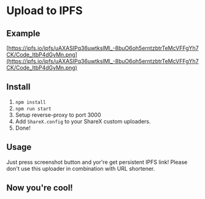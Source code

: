 # Upload to IPFS

## Example

[https://ipfs.io/ipfs/uAXASIPq36uwtkslMl_-8buO6oh5erntzbtrTeMcVFFgYh7CK/Code_ItbP4dGyMn.png](https://ipfs.io/ipfs/uAXASIPq36uwtkslMl_-8buO6oh5erntzbtrTeMcVFFgYh7CK/Code_ItbP4dGyMn.png)

## Install

1. `npm install`
2. `npm run start`
3. Setup reverse-proxy to port 3000
4. Add `ShareX.config` to your ShareX custom uploaders.
5. Done!

## Usage

Just press screenshot button and yor're get persistent IPFS link! Please don't use this uploader in combination with URL shortener.

## Now you're cool!
